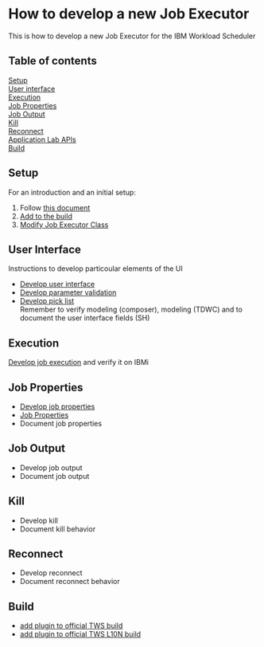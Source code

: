 # How to develop a new Job Executor
This is how to develop a new Job Executor for the IBM Workload Scheduler

## Table of contents
[Setup](#setup)  
[User interface](#user-interface)  
[Execution](#execution)  
[Job Properties](#job-properties)  
[Job Output](#job-output)  
[Kill](#kill)  
[Reconnect](#reconnect)  
[Application Lab APIs](#application-lab-apis)  
[Build](#build)  

## Setup
For an introduction and an initial setup:  
1. Follow [this document](/IBM-TWS-Integration-Workbench-86_How-to-custom-Job-Type.pdf)  
2. [Add to the build](/Add-to-the-build.md)  
3. [Modify Job Executor Class](/Modify-Job-Executor-Class.md)  

## User Interface
Instructions to develop particoular elements of the UI
- [Develop user interface](/Develop-user-interface.md)  
- [Develop parameter validation](/Develop-parameter-validation.md)  
- [Develop pick list](/Develop-pick-list.md)  
Remember to verify modeling (composer), modeling (TDWC) and to document the user interface fields (SH)

## Execution
[Develop job execution](/Develop-job-execution.md) and verify it on IBMi

## Job Properties
- [Develop job properties](/Develop-job-properties.md)  
- [Job Properties](/Job-properties.md)
- Document job properties

## Job Output
- Develop job output
- Document job output

## Kill
- Develop kill
- Document kill behavior

## Reconnect
- Develop reconnect
- Document reconnect behavior
 
## Build
- [add plugin to official TWS build](/add-plugin-to-official-tws-build.md)
- [add plugin to official TWS L10N build](/add-plugin-to-official-tws-l10n-build.md)